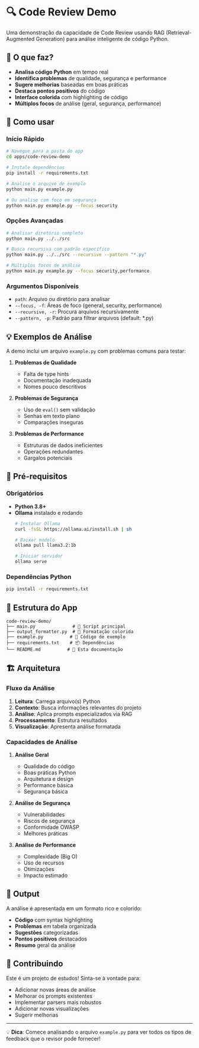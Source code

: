 # 🔍 Code Review Demo

Uma demonstração da capacidade de Code Review usando RAG (Retrieval-Augmented Generation) para análise inteligente de código Python.

## 🎯 **O que faz?**

- **Analisa código Python** em tempo real
- **Identifica problemas** de qualidade, segurança e performance
- **Sugere melhorias** baseadas em boas práticas
- **Destaca pontos positivos** do código
- **Interface colorida** com highlighting de código
- **Múltiplos focos** de análise (geral, segurança, performance)

## 🚀 **Como usar**

### Início Rápido
```bash
# Navegue para a pasta do app
cd apps/code-review-demo

# Instale dependências
pip install -r requirements.txt

# Analise o arquivo de exemplo
python main.py example.py

# Ou analise com foco em segurança
python main.py example.py --focus security
```

### Opções Avançadas
```bash
# Analisar diretório completo
python main.py ../../src

# Busca recursiva com padrão específico
python main.py ../../src --recursive --pattern "*.py"

# Múltiplos focos de análise
python main.py example.py --focus security,performance
```

### Argumentos Disponíveis
- `path`: Arquivo ou diretório para analisar
- `--focus, -f`: Áreas de foco (general, security, performance)
- `--recursive, -r`: Procura arquivos recursivamente
- `--pattern, -p`: Padrão para filtrar arquivos (default: *.py)

## 💡 **Exemplos de Análise**

A demo inclui um arquivo `example.py` com problemas comuns para testar:

1. **Problemas de Qualidade**
   - Falta de type hints
   - Documentação inadequada
   - Nomes pouco descritivos

2. **Problemas de Segurança**
   - Uso de `eval()` sem validação
   - Senhas em texto plano
   - Comparações inseguras

3. **Problemas de Performance**
   - Estruturas de dados ineficientes
   - Operações redundantes
   - Gargalos potenciais

## 🔧 **Pré-requisitos**

### Obrigatórios
- **Python 3.8+**
- **Ollama** instalado e rodando
  ```bash
  # Instalar Ollama
  curl -fsSL https://ollama.ai/install.sh | sh

  # Baixar modelo
  ollama pull llama3.2:1b

  # Iniciar servidor
  ollama serve
  ```

### Dependências Python
```bash
pip install -r requirements.txt
```

## 📁 **Estrutura do App**

```
code-review-demo/
├── main.py              # 🎯 Script principal
├── output_formatter.py  # 🎨 Formatação colorida
├── example.py          # 📝 Código de exemplo
├── requirements.txt    # 📦 Dependências
└── README.md          # 📖 Esta documentação
```

## 🏗️ **Arquitetura**

### Fluxo da Análise
1. **Leitura**: Carrega arquivo(s) Python
2. **Contexto**: Busca informações relevantes do projeto
3. **Análise**: Aplica prompts especializados via RAG
4. **Processamento**: Estrutura resultados
5. **Visualização**: Apresenta análise formatada

### Capacidades de Análise

1. **Análise Geral**
   - Qualidade do código
   - Boas práticas Python
   - Arquitetura e design
   - Performance básica
   - Segurança básica

2. **Análise de Segurança**
   - Vulnerabilidades
   - Riscos de segurança
   - Conformidade OWASP
   - Melhores práticas

3. **Análise de Performance**
   - Complexidade (Big O)
   - Uso de recursos
   - Otimizações
   - Impacto estimado

## 🎨 **Output**

A análise é apresentada em um formato rico e colorido:
- **Código** com syntax highlighting
- **Problemas** em tabela organizada
- **Sugestões** categorizadas
- **Pontos positivos** destacados
- **Resumo** geral da análise

## 🤝 **Contribuindo**

Este é um projeto de estudos! Sinta-se à vontade para:
- Adicionar novas áreas de análise
- Melhorar os prompts existentes
- Implementar parsers mais robustos
- Adicionar novas visualizações
- Sugerir melhorias

---

💡 **Dica**: Comece analisando o arquivo `example.py` para ver todos os tipos de feedback que o revisor pode fornecer!